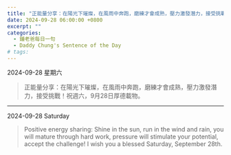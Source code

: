 ```yaml
---
title: "正能量分享：在陽光下璀燦，在風雨中奔跑，磨練才會成熟，壓力激發潛力，接受挑戰！祝週六，9月28日厚德載物。 <br> Positive energy sharing: Shine in the sun, run in the wind and rain, you will mature through hard work, pressure will stimulate your potential, accept the challenge! I wish you a blessed Saturday, September 28th."
date: 2024-09-28 06:00:00 +0800
excerpt: ""
categories:
  - 鍾老爸每日一句
  - Daddy Chung's Sentence of the Day
# tags:
---
```


2024-09-28 星期六

> 正能量分享：在陽光下璀燦，在風雨中奔跑，磨練才會成熟，壓力激發潛力，接受挑戰！祝週六，9月28日厚德載物。

---

2024-09-28 Saturday

> Positive energy sharing: Shine in the sun, run in the wind and rain, you will mature through hard work, pressure will stimulate your potential, accept the challenge! I wish you a blessed Saturday, September 28th.
